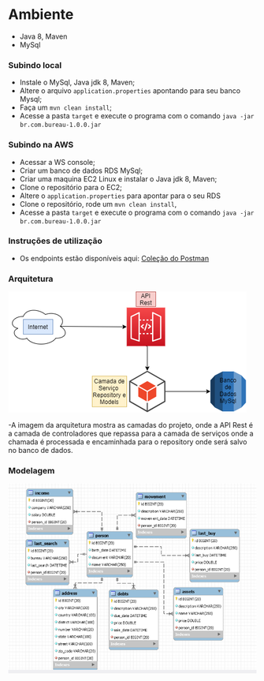 # Ambiente
- Java 8, Maven
- MySql
### Subindo local
- Instale o MySql, Java jdk 8, Maven;
- Altere o arquivo `application.properties` apontando para seu banco Mysql;
- Faça um `mvn clean install`;
-  Acesse a pasta `target` e execute o programa com o comando `java -jar br.com.bureau-1.0.0.jar`
### Subindo na AWS
- Acessar a WS console;
- Criar um banco de dados RDS MySql;
- Criar uma maquina EC2 Linux e instalar o Java jdk 8, Maven;
- Clone o repositório para o EC2;
- Altere o `application.properties` para apontar para o seu RDS
- Clone o repositório, rode um `mvn clean install`,
- Acesse a pasta `target` e execute o programa com o comando `java -jar br.com.bureau-1.0.0.jar`
### Instruções de utilização
 - Os endpoints estão disponíveis aqui: [Coleção do Postman](https://raw.githubusercontent.com/Jessicammelo/bureau/master/bureau.postman_collection.json)

### Arquitetura
![enter image description here](https://github.com/Jessicammelo/bureau/blob/master/Arquitetura.png?raw=true)

-A imagem da arquitetura mostra as camadas do projeto, onde a API Rest é a camada de controladores que repassa para a camada de serviços onde a chamada é processada e encaminhada para o repository onde será salvo no banco de dados.

### Modelagem
![enter image description here](https://github.com/Jessicammelo/bureau/blob/master/Modelagem.png?raw=true)
